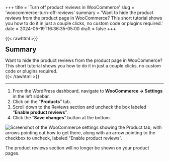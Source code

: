 +++
title = 'Turn off product reviews in WooCommerce'
slug = 'woocommerce-turn-off-reviews'
summary = 'Want to hide the product reviews from the product page in WooCommerce? This short tutorial shows you how to do it in just a couple clicks, no custom code or plugins required.'
date = 2024-05-19T16:36:35-05:00
draft = false
+++

{{< rawhtml >}}
<div class="rounded-lg px-8 py-8 bg-[#9D6095E3] text-gray-50 text-lg">
	<h2 class="text-gray-50" style="margin-top: 0; margin-bottom: 0.6rem;">Summary</h2>
	<p style="margin-bottom: 0;">Want to hide the product reviews from the product page in WooCommerce? This short tutorial shows you how to do it in just a couple clicks, no custom code or plugins required.</p>
</div>
{{< /rawhtml >}}

***

1. From the WordPress dashboard, navigate to **WooCommerce → Settings** in the left sidebar.
2. Click on the “**Products**” tab.
3. Scroll down to the Reviews section and uncheck the box labeled “**Enable product reviews**”.
4. Click the “**Save changes**” button at the bottom.

![Screenshot of the WooCommerce settings showing the Product tab, with arrows pointing out how to get there, along with an arrow pointing to the checkbox to uncheck, labeled “Enable product reviews”.](/blog/woocommerce-turn-off-reviews/turn-off-reviews.webp)

The product reviews section will no longer be shown on your product pages.
